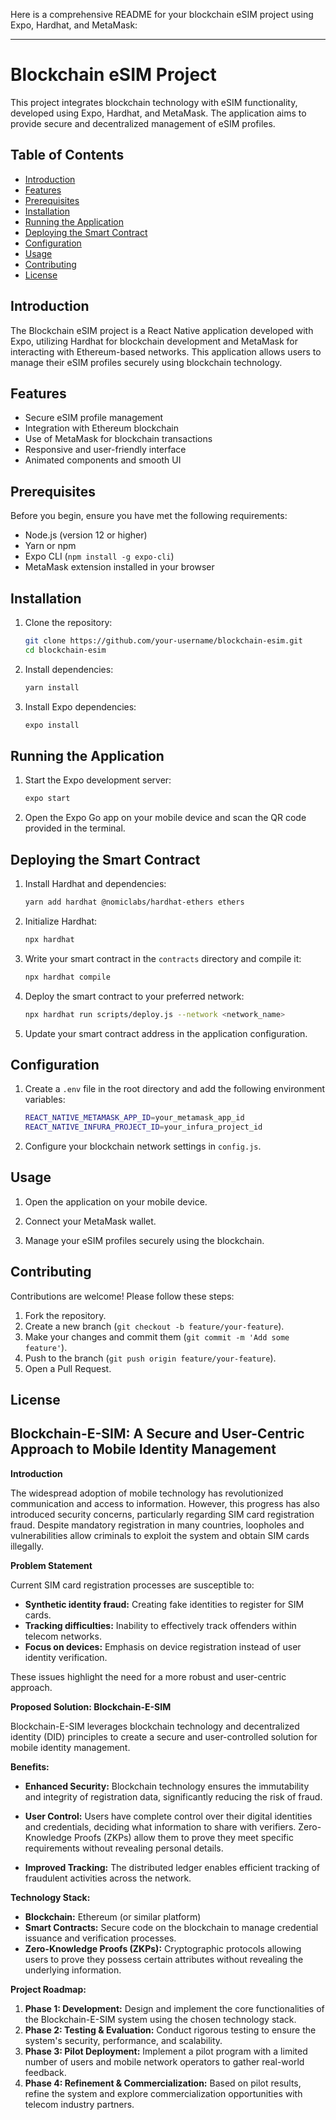 Here is a comprehensive README for your blockchain eSIM project using Expo, Hardhat, and MetaMask:

---

# Blockchain eSIM Project

This project integrates blockchain technology with eSIM functionality, developed using Expo, Hardhat, and MetaMask. The application aims to provide secure and decentralized management of eSIM profiles.

## Table of Contents

- [Introduction](#introduction)
- [Features](#features)
- [Prerequisites](#prerequisites)
- [Installation](#installation)
- [Running the Application](#running-the-application)
- [Deploying the Smart Contract](#deploying-the-smart-contract)
- [Configuration](#configuration)
- [Usage](#usage)
- [Contributing](#contributing)
- [License](#license)

## Introduction

The Blockchain eSIM project is a React Native application developed with Expo, utilizing Hardhat for blockchain development and MetaMask for interacting with Ethereum-based networks. This application allows users to manage their eSIM profiles securely using blockchain technology.

## Features

- Secure eSIM profile management
- Integration with Ethereum blockchain
- Use of MetaMask for blockchain transactions
- Responsive and user-friendly interface
- Animated components and smooth UI

## Prerequisites

Before you begin, ensure you have met the following requirements:

- Node.js (version 12 or higher)
- Yarn or npm
- Expo CLI (`npm install -g expo-cli`)
- MetaMask extension installed in your browser

## Installation

1. Clone the repository:

    ```sh
    git clone https://github.com/your-username/blockchain-esim.git
    cd blockchain-esim
    ```

2. Install dependencies:

    ```sh
    yarn install
    ```

3. Install Expo dependencies:

    ```sh
    expo install
    ```

## Running the Application

1. Start the Expo development server:

    ```sh
    expo start
    ```

2. Open the Expo Go app on your mobile device and scan the QR code provided in the terminal.

## Deploying the Smart Contract

1. Install Hardhat and dependencies:

    ```sh
    yarn add hardhat @nomiclabs/hardhat-ethers ethers
    ```

2. Initialize Hardhat:

    ```sh
    npx hardhat
    ```

3. Write your smart contract in the `contracts` directory and compile it:

    ```sh
    npx hardhat compile
    ```

4. Deploy the smart contract to your preferred network:

    ```sh
    npx hardhat run scripts/deploy.js --network <network_name>
    ```

5. Update your smart contract address in the application configuration.

## Configuration

1. Create a `.env` file in the root directory and add the following environment variables:

    ```sh
    REACT_NATIVE_METAMASK_APP_ID=your_metamask_app_id
    REACT_NATIVE_INFURA_PROJECT_ID=your_infura_project_id
    ```

2. Configure your blockchain network settings in `config.js`.

## Usage

1. Open the application on your mobile device.

2. Connect your MetaMask wallet.

3. Manage your eSIM profiles securely using the blockchain.

## Contributing

Contributions are welcome! Please follow these steps:

1. Fork the repository.
2. Create a new branch (`git checkout -b feature/your-feature`).
3. Make your changes and commit them (`git commit -m 'Add some feature'`).
4. Push to the branch (`git push origin feature/your-feature`).
5. Open a Pull Request.

## License

## Blockchain-E-SIM: A Secure and User-Centric Approach to Mobile Identity Management

**Introduction**

The widespread adoption of mobile technology has revolutionized communication and access to information. However, this progress has also introduced security concerns, particularly regarding SIM card registration fraud. Despite mandatory registration in many countries, loopholes and vulnerabilities allow criminals to exploit the system and obtain SIM cards illegally.

**Problem Statement**

Current SIM card registration processes are susceptible to:

- **Synthetic identity fraud:** Creating fake identities to register for SIM cards.
- **Tracking difficulties:** Inability to effectively track offenders within telecom networks.
- **Focus on devices:** Emphasis on device registration instead of user identity verification.

These issues highlight the need for a more robust and user-centric approach.

**Proposed Solution: Blockchain-E-SIM**

Blockchain-E-SIM leverages blockchain technology and decentralized identity (DID) principles to create a secure and user-controlled solution for mobile identity management. 

**Benefits:**

- **Enhanced Security:** Blockchain technology ensures the immutability and integrity of registration data, significantly reducing the risk of fraud.

- **User Control:** Users have complete control over their digital identities and credentials, deciding what information to share with verifiers. Zero-Knowledge Proofs (ZKPs) allow them to prove they meet specific requirements without revealing personal details.

- **Improved Tracking:** The distributed ledger enables efficient tracking of fraudulent activities across the network.

**Technology Stack:**

- **Blockchain:** Ethereum (or similar platform)
- **Smart Contracts:** Secure code on the blockchain to manage credential issuance and verification processes.
- **Zero-Knowledge Proofs (ZKPs):** Cryptographic protocols allowing users to prove they possess certain attributes without revealing the underlying information.

**Project Roadmap:**

1. **Phase 1: Development:** Design and implement the core functionalities of the Blockchain-E-SIM system using the chosen technology stack.
2. **Phase 2: Testing & Evaluation:** Conduct rigorous testing to ensure the system's security, performance, and scalability.
3. **Phase 3: Pilot Deployment:** Implement a pilot program with a limited number of users and mobile network operators to gather real-world feedback.
4. **Phase 4: Refinement & Commercialization:** Based on pilot results, refine the system and explore commercialization opportunities with telecom industry partners. 


